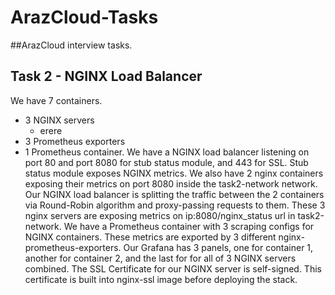 # ArazCloud-Tasks
##ArazCloud interview tasks.

## Task 2 - NGINX Load Balancer
We have 7 containers.
* 3 NGINX servers
  * erere
* 3 Prometheus exporters
* 1 Prometheus container.
We have a NGINX load balancer listening on port 80 and port 8080 for stub status module, and 443 for SSL. Stub status module exposes NGINX metrics. We also have 2 nginx containers exposing their metrics on port 8080 inside the task2-network network. Our NGINX load balancer is splitting the traffic between the 2 containers via Round-Robin algorithm and proxy-passing requests to them. These 3 nginx servers are exposing metrics on ip:8080/nginx_status url in task2-network.
We have a Prometheus container with 3 scraping configs for NGINX containers. These metrics are exported by 3 different nginx-prometheus-exporters. Our Grafana has 3 panels, one for container 1, another for container 2, and the last for for all of 3 NGINX servers combined.
The SSL Certificate for our NGINX server is self-signed. This certificate is built into nginx-ssl image before deploying the stack.
